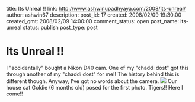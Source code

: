 title: Its Unreal !!
link: http://www.ashwinupadhyaya.com/2008/its-unreal/
author: ashwin67
description: 
post_id: 17
created: 2008/02/09 19:30:00
created_gmt: 2008/02/09 14:00:00
comment_status: open
post_name: its-unreal
status: publish
post_type: post

# Its Unreal !!

I "accidentally" bought a Nikon D40 cam. One of my "chaddi dost" got this through another of my "chaddi dost" for me!! The history behind this is different though. Anyway, I've got no words about the camera. ![](http://lh4.ggpht.com/ashwin67/SMlRT8_HC-I/AAAAAAAAAyE/oO27D4d-32k/s400/goldie.jpg) Our house cat Goldie (6 months old) posed for the first photo. Tigers!! Here I come!!